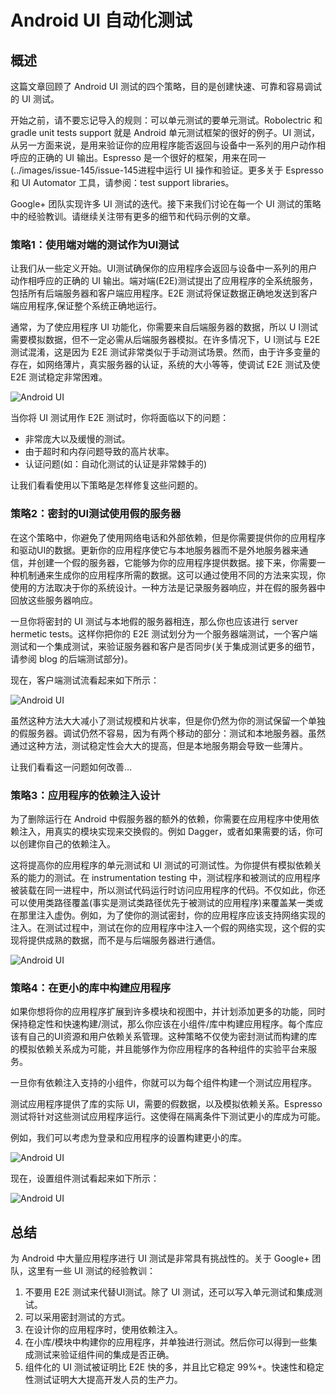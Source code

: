 # Android UI 自动化测试
## 概述
这篇文章回顾了 Android UI 测试的四个策略，目的是创建快速、可靠和容易调试的 UI 测试。 

开始之前，请不要忘记导入的规则：可以单元测试的要单元测试。Robolectric 和 gradle unit tests support 就是 Android 单元测试框架的很好的例子。UI 测试，从另一方面来说，是用来验证你的应用程序能否返回与设备中一系列的用户动作相呼应的正确的 UI 输出。Espresso 是一个很好的框架，用来在同一(../images/issue-145/issue-145进程中运行 UI 操作和验证。更多关于 Espresso 和 UI Automator 工具，请参阅：test support libraries。 

Google+ 团队实现许多 UI 测试的迭代。接下来我们讨论在每一个 UI 测试的策略中的经验教训。请继续关注带有更多的细节和代码示例的文章。 

### 策略1：使用端对端的测试作为UI测试 

让我们从一些定义开始。UI测试确保你的应用程序会返回与设备中一系列的用户动作相呼应的正确的 UI 输出。端对端(E2E)测试提出了应用程序的全系统服务，包括所有后端服务器和客户端应用程序。E2E 测试将保证数据正确地发送到客户端应用程序,保证整个系统正确地运行。 

通常，为了使应用程序 UI 功能化，你需要来自后端服务器的数据，所以 U I测试需要模拟数据，但不一定必需从后端服务器模拟。在许多情况下，U I测试与 E2E 测试混淆，这是因为 E2E 测试非常类似于手动测试场景。然而，由于许多变量的存在，如网络薄片，真实服务器的认证，系统的大小等等，使调试 E2E 测试及使 E2E 测试稳定非常困难。 

![Android UI](../images/issue-145/image04.png) 

当你将 UI 测试用作 E2E 测试时，你将面临以下的问题： 

- 非常庞大以及缓慢的测试。
- 由于超时和内存问题导致的高片状率。
- 认证问题(如：自动化测试的认证是非常棘手的) 

让我们看看使用以下策略是怎样修复这些问题的。 

### 策略2：密封的UI测试使用假的服务器 

在这个策略中，你避免了使用网络电话和外部依赖，但是你需要提供你的应用程序和驱动UI的数据。更新你的应用程序使它与本地服务器而不是外地服务器来通信，并创建一个假的服务器，它能够为你的应用程序提供数据。接下来，你需要一种机制通来生成你的应用程序所需的数据。这可以通过使用不同的方法来实现，你使用的方法取决于你的系统设计。一种方法是记录服务器响应，并在假的服务器中回放这些服务器响应。 

一旦你将密封的 UI 测试与本地假的服务器相连，那么你也应该进行 server hermetic tests。这样你把你的 E2E 测试划分为一个服务器端测试，一个客户端测试和一个集成测试，来验证服务器和客户是否同步(关于集成测试更多的细节，请参阅 blog 的后端测试部分)。 

现在，客户端测试流看起来如下所示： 

![Android UI](../images/issue-145/image02.png) 

虽然这种方法大大减小了测试规模和片状率，但是你仍然为你的测试保留一个单独的假服务器。调试仍然不容易，因为有两个移动的部分：测试和本地服务器。虽然通过这种方法，测试稳定性会大大的提高，但是本地服务期会导致一些薄片。 

让我们看看这一问题如何改善… 

### 策略3：应用程序的依赖注入设计 

为了删除运行在 Android 中假服务器的额外的依赖，你需要在应用程序中使用依赖注入，用真实的模块实现来交换假的。例如 Dagger，或者如果需要的话，你可以创建你自己的依赖注入。 

这将提高你的应用程序的单元测试和 UI 测试的可测试性。为你提供有模拟依赖关系的能力的测试。在 instrumentation testing 中，测试程序和被测试的应用程序被装载在同一进程中，所以测试代码运行时访问应用程序的代码。不仅如此，你还可以使用类路径覆盖(事实是测试类路径优先于被测试的应用程序)来覆盖某一类或在那里注入虚伪。例如，为了使你的测试密封，你的应用程序应该支持网络实现的注入。在测试过程中，测试在你的应用程序中注入一个假的网络实现，这个假的实现将提供成熟的数据，而不是与后端服务器进行通信。 

![Android UI](../images/issue-145/image03.png) 

### 策略4：在更小的库中构建应用程序 

如果你想将你的应用程序扩展到许多模块和视图中，并计划添加更多的功能，同时保持稳定性和快速构建/测试，那么你应该在小组件/库中构建应用程序。每个库应该有自己的UI资源和用户依赖关系管理。这种策略不仅使为密封测试而构建的库的模拟依赖关系成为可能，并且能够作为你应用程序的各种组件的实验平台来服务。 

一旦你有依赖注入支持的小组件，你就可以为每个组件构建一个测试应用程序。 

测试应用程序提供了库的实际 UI，需要的假数据，以及模拟依赖关系。Espresso 测试将针对这些测试应用程序运行。这使得在隔离条件下测试更小的库成为可能。 

例如，我们可以考虑为登录和应用程序的设置构建更小的库。 

![Android UI](../images/issue-145/image00.png) 

现在，设置组件测试看起来如下所示： 

![Android UI](../images/issue-145/image01.png)  

## 总结 

为 Android 中大量应用程序进行 UI 测试是非常具有挑战性的。关于 Google+ 团队，这里有一些 UI 测试的经验教训： 

1. 不要用 E2E 测试来代替UI测试。除了 UI 测试，还可以写入单元测试和集成测试。
2. 可以采用密封测试的方式。
3. 在设计你的应用程序时，使用依赖注入。
4. 在小库/模块中构建你的应用程序，并单独进行测试。然后你可以得到一些集成测试来验证组件间的集成是否正确。
5. 组件化的 UI 测试被证明比 E2E 快的多，并且比它稳定 99%+。快速性和稳定性测试证明大大提高开发人员的生产力。
